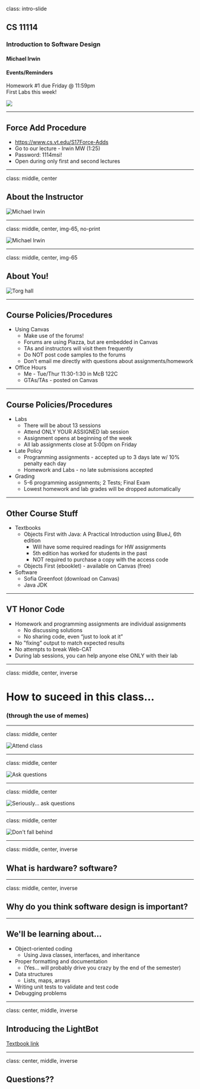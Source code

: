 class: intro-slide

<div class="left">
    <div class="header">
        <h2>CS 11114</h2>
        <h3>Introduction to Software Design</h3>
        <h4>Michael Irwin</h4>
    </div>
    <div class="footer">
        <h4>Events/Reminders</h4>
        <p>
            Homework #1 due Friday @ 11:59pm<br />
            First Labs this week!
        </p>
    </div>
</div>
<div class="right">
    <div class="meme">
        <img src="images/intro2.jpg" />
    </div>
</div>

---

## Force Add Procedure

- https://www.cs.vt.edu/S17Force-Adds
- Go to our lecture - Irwin MW (1:25)
- Password: 1114msi!
- Open during only first and second lectures

---
class: middle, center

## About the Instructor

![Michael Irwin](images/mugshot.jpg)

---

class: middle, center, img-65, no-print

![Michael Irwin](images/family.jpg)

---
class: middle, center, img-65

## About You!

![Torg hall](images/torg-hall.jpg)

---

## Course Policies/Procedures

- Using Canvas
  - Make use of the forums!
  - Forums are using Piazza, but are embedded in Canvas
  - TAs and instructors will visit them frequently
  - Do NOT post code samples to the forums
  - Don’t email me directly with questions about assignments/homework
- Office Hours
  - Me - Tue/Thur 11:30-1:30 in McB 122C
  - GTAs/TAs - posted on Canvas


---

## Course Policies/Procedures

- Labs
  - There will be about 13 sessions
  - Attend ONLY YOUR ASSIGNED lab session
  - Assignment opens at beginning of the week
  - All lab assignments close at 5:00pm on Friday
- Late Policy
  - Programming assignments - accepted up to 3 days late w/ 10% penalty each day
  - Homework and Labs - no late submissions accepted
- Grading
  - 5-6 programming assignments; 2 Tests; Final Exam
  - Lowest homework and lab grades will be dropped automatically

---

## Other Course Stuff

- Textbooks
  - Objects First with Java: A Practical Introduction using BlueJ, 6th edition
     - Will have some required readings for HW assignments
     - 5th edition has worked for students in the past
     - NOT required to purchase a copy with the access code
  - Objects First (ebooklet) - available on Canvas (free)
- Software
  - Sofia Greenfoot (download on Canvas)
  - Java JDK

---

## VT Honor Code

- Homework and programming assignments are individual assignments
  - No discussing solutions
  - No sharing code, even “just to look at it”
- No "fixing" output to match expected results
- No attempts to break Web-CAT
- During lab sessions, you can help anyone else ONLY with their lab


---
class: middle, center, inverse

# How to suceed in this class...

### (through the use of memes)

---
class: middle, center

![Attend class](images/attendClass.jpg)

---
class: middle, center

![Ask questions](images/questions1.jpg)

---
class: middle, center

![Seriously... ask questions](images/questions2.jpg)

---
class: middle, center

![Don't fall behind](images/dont-fall-behind.jpg)

---
class: middle, center, inverse

## What is hardware? software?

---
class: middle, center, inverse

## Why do you think software design is important?

---

## We'll be learning about...

- Object-oriented coding
  - Using Java classes, interfaces, and inheritance
- Proper formatting and documentation
  - (Yes... will probably drive you crazy by the end of the semester)
- Data structures
  - Lists, maps, arrays
- Writing unit tests to validate and test code
- Debugging problems

---
class: center, middle, inverse

## Introducing the LightBot
[Textbook link](http://courses.cs.vt.edu/~cs1114/booklet/chapter1.html)

---
class: center, middle, inverse

## Questions??